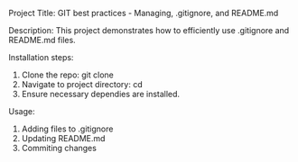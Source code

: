 Project Title: GIT best practices - Managing, .gitignore, and README.md

Description: 
This project demonstrates how to efficiently use .gitignore and README.md files.

Installation steps: 
1. Clone the repo: git clone <url>
2. Navigate to project directory: cd <project-name>
3. Ensure necessary dependies are installed.

Usage:
1. Adding files to .gitignore
2. Updating README.md 
3. Commiting changes
